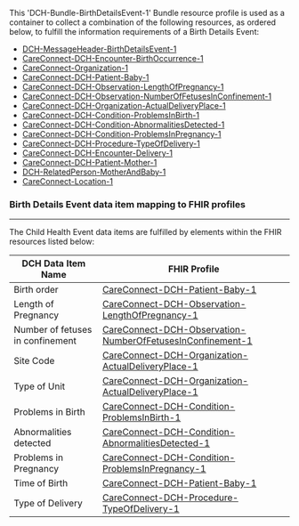 This 'DCH-Bundle-BirthDetailsEvent-1' Bundle resource profile is used as a container to collect a combination of the following resources, as ordered below, to fulfill the information requirements of a Birth Details Event:

- [DCH-MessageHeader-BirthDetailsEvent-1]
- [CareConnect-DCH-Encounter-BirthOccurrence-1]
- [CareConnect-Organization-1]
- [CareConnect-DCH-Patient-Baby-1]
- [CareConnect-DCH-Observation-LengthOfPregnancy-1]
- [CareConnect-DCH-Observation-NumberOfFetusesInConfinement-1]
- [CareConnect-DCH-Organization-ActualDeliveryPlace-1]
- [CareConnect-DCH-Condition-ProblemsInBirth-1] 
- [CareConnect-DCH-Condition-AbnormalitiesDetected-1]
- [CareConnect-DCH-Condition-ProblemsInPregnancy-1]
- [CareConnect-DCH-Procedure-TypeOfDelivery-1]  
- [CareConnect-DCH-Encounter-Delivery-1]
- [CareConnect-DCH-Patient-Mother-1]
- [DCH-RelatedPerson-MotherAndBaby-1]
- [CareConnect-Location-1]



###  Birth Details Event data item mapping to FHIR profiles ###
----------
The Child Health Event data items are fulfilled by elements within the FHIR resources listed below:

| DCH Data Item Name               | FHIR Profile                                               |
|----------------------------------|------------------------------------------------------------|
| Birth order                      | [CareConnect-DCH-Patient-Baby-1]                             |
| Length of Pregnancy              | [CareConnect-DCH-Observation-LengthOfPregnancy-1]            |
| Number of fetuses in confinement | [CareConnect-DCH-Observation-NumberOfFetusesInConfinement-1] |
| Site Code                        | [CareConnect-DCH-Organization-ActualDeliveryPlace-1]         |
| Type of Unit                     | [CareConnect-DCH-Organization-ActualDeliveryPlace-1]         |
| Problems in Birth                | [CareConnect-DCH-Condition-ProblemsInBirth-1]                |
| Abnormalities detected           | [CareConnect-DCH-Condition-AbnormalitiesDetected-1]          |
| Problems in Pregnancy            | [CareConnect-DCH-Condition-ProblemsInPregnancy-1]            |
| Time of Birth                    | [CareConnect-DCH-Patient-Baby-1]                             |
| Type of Delivery                 | [CareConnect-DCH-Procedure-TypeOfDelivery-1]                 |                                                                                                     

[DCH-MessageHeader-BirthDetailsEvent-1]:dch-messageheader-birthdetailsevent-1.html
[CareConnect-DCH-Encounter-BirthOccurrence-1]:careconnect-dch-encounter-birthoccurrence-1.html
[CareConnect-DCH-Patient-Baby-1]:careconnect-dch-patient-baby-1.html
[CareConnect-Organization-1]:careconnect-organization-1.html
[CareConnect-DCH-Observation-LengthOfPregnancy-1]:careconnect-dch-observation-lengthofpregnancy-1.html
[CareConnect-DCH-Observation-NumberOfFetusesInConfinement-1]:careconnect-dch-observation-numberoffetusesinconfinement-1.html
[CareConnect-DCH-Organization-ActualDeliveryPlace-1]:careconnect-dch-organization-actualdeliveryplace-1.html
[CareConnect-DCH-Condition-ProblemsInBirth-1]:careconnect-dch-condition-problemsinbirth-1.html
[CareConnect-DCH-Condition-AbnormalitiesDetected-1]:careconnect-dch-condition-abnormalitiesdetected-1.html
[CareConnect-DCH-Condition-ProblemsInPregnancy-1]:careconnect-dch-condition-problemsinpregnancy-1.html
[CareConnect-DCH-Procedure-TypeOfDelivery-1]:careconnect-dch-procedure-typeofdelivery-1.html
[CareConnect-DCH-Encounter-Delivery-1]:careconnect-dch-encounter-delivery-1.html
[CareConnect-DCH-Patient-Mother-1]:careconnect-dch-patient-mother-1.html
[DCH-RelatedPerson-MotherAndBaby-1]:dch-relatedperson-motherandbaby-1.html
[CareConnect-Location-1]:careconnect-location-1.html  